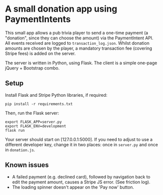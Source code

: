 # A small donation app using PaymentIntents

This small app allows a pub trivia player to send a one-time payment (a "donation", since they can choose the amount) via the PaymentIntent API. All events received are logged to `transaction_log.json`. Whilst donation amounts are chosen by the player, a mandatory transaction fee (covering Stripe fees) is added on the server.

The server is written in Python, using Flask. The client is a simple one-page jQuery + Bootstrap combo.

## Setup
Install Flask and Stripe Python libraries, if required:

```
pip install -r requirements.txt
```

Then, run the Flask server:

```
export FLASK_APP=server.py
export FLASK_ENV=development
flask run
```

Your server should start on [127.0.0.1:5000]. If you need to adjust to use a different developer key, change it in two places: once in `server.py` and once in `donation.js`.

## Known issues

- A failed payment (e.g. declined card), followed by navigation back to edit the payment amount, causes a Stripe JS error. (See friction log).
- The loading spinner doesn't appear on the 'Pay now' button.